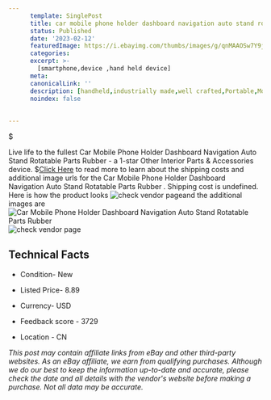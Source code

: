 ```yaml
---
      template: SinglePost
      title: car mobile phone holder dashboard navigation auto stand rotatable parts rubber 
      status: Published
      date: '2023-02-12'
      featuredImage: https://i.ebayimg.com/thumbs/images/g/qnMAAOSw7Y9jJAx8/s-l225.jpg
      categories: 
      excerpt: >-
        [smartphone,device ,hand held device]
      meta:
      canonicalLink: ''
      description: [handheld,industrially made,well crafted,Portable,Mobile,Compact,Convenient,Lightweight,Maneuverable,Man-portable,Miniature,Carriable,Hand-held,Light,Holdable,Transportable,Mobile device,Pocket-sized,On-the-go,Wireless,Cordless,Compact size,Convenient size, smartphone,device ,hand held device]
      noindex: false
      
        
---
```

$

Live life to the fullest Car Mobile Phone Holder Dashboard Navigation Auto Stand Rotatable Parts Rubber  - a 1-star Other Interior Parts & Accessories device.
$[Click Here](https://www.ebay.com/itm/284968617932?fits=Make%3AMercury&hash=item42597407cc%3Ag%3AqnMAAOSw7Y9jJAx8&mkevt=1&mkcid=1&mkrid=711-53200-19255-0&campid=%253CePNCampaignId%253E&customid=%253CreferenceId%253E&toolid=10049) to read more to learn about the shipping costs and additional image urls for the Car Mobile Phone Holder Dashboard Navigation Auto Stand Rotatable Parts Rubber . Shipping cost is undefined. Here is how the product looks ![check vendor page](https://i.ebayimg.com/thumbs/images/g/qnMAAOSw7Y9jJAx8/s-l225.jpg)and the additional images are![Car Mobile Phone Holder Dashboard Navigation Auto Stand Rotatable Parts Rubber ](https://i.ebayimg.com/images/g/qnMAAOSw7Y9jJAx8/s-l1200.jpg)![check vendor page](https://origin-galleryplus.ebayimg.com/ws/web/284968617932_2_0_1/225x225.jpg,https://origin-galleryplus.ebayimg.com/ws/web/284968617932_3_0_1/225x225.jpg,https://origin-galleryplus.ebayimg.com/ws/web/284968617932_4_0_1/225x225.jpg,https://origin-galleryplus.ebayimg.com/ws/web/284968617932_5_0_1/225x225.jpg,https://origin-galleryplus.ebayimg.com/ws/web/284968617932_6_0_1/225x225.jpg,https://origin-galleryplus.ebayimg.com/ws/web/284968617932_7_0_1/225x225.jpg,https://origin-galleryplus.ebayimg.com/ws/web/284968617932_8_0_1/225x225.jpg,https://origin-galleryplus.ebayimg.com/ws/web/284968617932_9_0_1/225x225.jpg,https://origin-galleryplus.ebayimg.com/ws/web/284968617932_10_0_1/225x225.jpg,https://origin-galleryplus.ebayimg.com/ws/web/284968617932_11_0_1/225x225.jpg,https://origin-galleryplus.ebayimg.com/ws/web/284968617932_12_0_1/225x225.jpg)



 ## Technical Facts 



     
      

 - Condition- New 


      

 - Listed Price- 8.89 


      

 - Currency- USD 


      

 - Feedback score - 3729 


      

 - Location - CN 


      
      

 *_This post may contain affiliate links from eBay and other third-party websites. As an eBay affiliate, we earn from qualifying purchases. Although we do our best to keep the information up-to-date and accurate, please check the date and all details with the vendor's website before making a purchase. Not all data may be accurate._*






